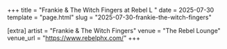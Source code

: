 +++
title = "Frankie & The Witch Fingers at Rebel L "
date = 2025-07-30
template = "page.html"
slug = "2025-07-30-frankie-the-witch-fingers"

[extra]
artist = "Frankie & The Witch Fingers"
venue = "The Rebel Lounge"
venue_url = "https://www.rebelphx.com/"
+++
